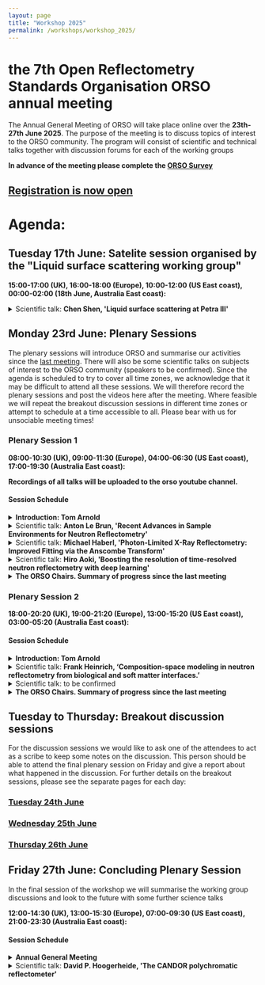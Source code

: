```yaml
---
layout: page
title: "Workshop 2025"
permalink: /workshops/workshop_2025/
---
```


# the 7th Open Reflectometry Standards Organisation ORSO annual meeting

The Annual General Meeting of ORSO will take place online over the **23th-27th June 2025**. The purpose of the meeting is to discuss topics of interest to the ORSO community.
The program will consist of scientific and technical talks together with discussion forums for each of the working groups

**In advance of the meeting please complete the [ORSO Survey](https://forms.office.com/pages/responsepage.aspx?id=HDZmP36oWEGPYZnoLbPKyGNjGj0JBmlFoh6F5vEqATRUNUlaNjU1Mk9CUEFBMElSMVBVMVkyNFFVUC4u&route=shorturl)**

## [Registration is now open](https://indico.ess.eu/event/3810/)

# Agenda:

## Tuesday 17th June: Satelite session organised by the "Liquid surface scattering working group"
**15:00-17:00 (UK), 16:00-18:00 (Europe), 10:00-12:00 (US East coast), 00:00-02:00 (18th June, Australia East coast):**

<details>
<summary>Scientific talk: <b>Chen Shen, 'Liquid surface scattering at Petra III'</b> </summary>
<br>
<b> Abstract:</b> Chen will present the beamline P08 of PETRA III. The beamline has three main setups: a six circle diffractometer, the Langmuir trough GID setup, and the Uni-Kiel owned LISA liquid surface diffractometer. He will also talk in details the recent news from our Langmuir trough GID setup and GIXOS - pseudo reflectivity method.
 
</details>

## Monday 23rd June: Plenary Sessions

The plenary sessions will introduce ORSO and summarise our activities since the [last meeting](https://www.reflectometry.org/workshops/workshop_2024/). 
There will also be some scientific talks on subjects of interest to the ORSO community (speakers to be confirmed).
Since the agenda is scheduled to try to cover all time zones, we acknowledge that it may be difficult to attend all these sessions. We will therefore record the plenary sessions and post the videos here after the meeting.
Where feasible we will repeat the breakout discussion sessions in different time zones or attempt to schedule at a time accessible to all. Please bear with us for unsociable meeting times!


### Plenary Session 1
**08:00-10:30 (UK), 09:00-11:30 (Europe), 04:00-06:30 (US East coast), 17:00-19:30 (Australia East coast):**

**Recordings of all talks will be uploaded to the orso youtube channel.**

#### Session Schedule
<details>
<summary> <b>Introduction: Tom Arnold  </b> </summary>
<br>
Introduction and discussion on how to better promote/publicise ORSO 
 
</details>

<details>
<summary> Scientific talk: <b>Anton Le Brun, 'Recent Advances in Sample Environments for Neutron Reflectometry' </b> </summary>
<br>
<b> Abstract:</b> 
 
</details>

<details>
<summary>  Scientific talk:  <b>Michael Haberl, 'Photon-Limited X-Ray Reflectometry: Improved Fitting via the Anscombe Transform'
 </b> </summary>
<br>
<b> Abstract:</b> With the current developments in fast X-ray reflectometry (XRR) reaching
scan times as short as a few hundred microseconds, the few-photon count data reflects the inherent Poisson statistics of the counting process. In this regime, standard least squares fitting - which assumes symmetric Gaussian errors - can produce biased results. While Poisson log-likelihood methods exist, we demonstrate that applying the Anscombe transform - a well known variance-stabilizing transformation that converts Poisson-distributed data into approximately Gaussian-distributed data - permits continued use of the default least squares minimization utilized in most fitting softwares such as refnx or refl1d. This approach simplifies implementation and enables incorporation of additional noise sources, such as readout noise. It offers a practical and robust solution for accurate modeling in photon-limited XRR, relevant to the ORSO reflectometry community.
 
</details>

<details>
<summary> Scientific talk: <b>Hiro Aoki, 'Boosting the resolution of time-resolved neutron reflectometry with deep learning' </b> </summary>
<br>
<b> Abstract:</b> 
 
</details>

<details>
<summary> <b>The ORSO Chairs. Summary of progress since the last meeting </b> </summary>
<br>
  
  - Sample Environment Working group (Sophie Ayscough)
  - Data Analysis Working group (Andrew Nelson)

</details>



### Plenary Session 2
**18:00-20:20 (UK), 19:00-21:20 (Europe), 13:00-15:20 (US East coast), 03:00-05:20 (Australia East coast):**

#### Session Schedule
<details>
<summary> <b>Introduction: Tom Arnold  </b> </summary>
<br>
Introduction and discussion on how to better promote/publicise ORSO 
</details>

<details>
<summary> Scientific talk: <b>Frank Heinrich, ‘Composition-space modeling in neutron reflectometry from biological and soft matter interfaces.’ </b> </summary>
<br>
<b> Abstract:</b> 
 
</details>

<details>
<summary> Scientific talk: to be confirmed </b> </summary>
<br>
<b> Abstract:</b> 
 
</details>

<details>
<summary> <b>The ORSO Chairs. Summary of progress since the last meeting </b> </summary>
<br>

  - Education and Outreach Working group (Stefan Kowarik)
  - Reproducibility Working group 
  - Data Formats Working group (Jos Cooper)
</details>

## Tuesday to Thursday: Breakout discussion sessions

For the discussion sessions we would like to ask one of the attendees to act as a scribe to keep some notes on the discussion. This person should be able to attend the final plenary session on Friday and give a report about what happened in the discussion. For further details on the breakout sessions, please see the separate pages for each day:

### [Tuesday 24th June](/workshops/workshop_2025/tuesday.md)

### [Wednesday 25th June](/workshops/workshop_2025/wednesday.md/)

### [Thursday 26th June](/workshops/workshop_2025/thursday.md)

## Friday 27th June: Concluding Plenary Session

In the final session of the workshop we will summarise the working group discussions and look to the future with some further science talks

**12:00-14:30 (UK), 13:00-15:30 (Europe), 07:00-09:30 (US East coast), 21:00-23:30 (Australia East coast):**

#### Session Schedule
<details>
<summary> <b>Annual General Meeting </b> </summary>
<br>

- Recruitment of a temporary stand-in chair for the Reproducibility working group (to replace Andrew McCluskey)
- Summary of the working group sessions.

</details>

<details>
<summary> Scientific talk: <b>David P. Hoogerheide, 'The CANDOR polychromatic reflectometer' </b> </summary>
<br>
<b> Abstract:</b> The CANDOR reflectometer at the NIST Center for Neutron Research marries the advantages of time-of-flight polychromatic reflectometers, such as those commonly employed at pulsed neutron sources, to the high time-averaged flux of a reactor neutron source. CANDOR’s unique energy dispersive detector, currently comprising 108 individual wavelength-sensitive neutron detectors operating at over 90% efficiency, allows simultaneous detection of cold neutrons in the 4 Å to 6 Å wavelength range. In this talk, I will describe instrument design, detector operation and performance, and data reduction considerations. Reflectivity curves measured by CANDOR using polychromatic detection will be compared to standard curves measured at NIST’s monochromatic reflectometers, and the performance of CANDOR’s polarization capabilities will be discussed. For measurements of materials at solid/liquid interfaces, I will show that CANDOR’s high flux and intrinsic background rejection enables measurement to about twice the scattering vector, and hence resolution, of conventional measurements.
</details>


